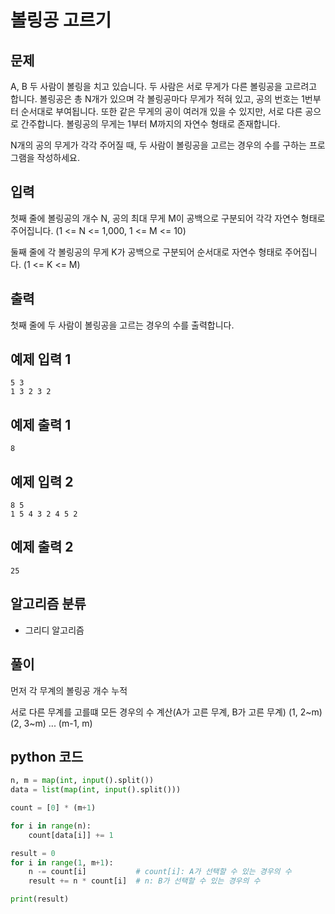 # 볼링공 고르기

## 문제
A, B 두 사람이 볼링을 치고 있습니다. 두 사람은 서로 무게가 다른 볼링공을 고르려고 합니다. 볼링공은 총 N개가 있으며 각 볼링공마다 무게가 적혀 있고, 공의 번호는 1번부터 순서대로 부여됩니다. 또한 같은 무게의 공이 여러개 있을 수 있지만, 서로 다른 공으로 간주합니다. 볼링공의 무게는 1부터 M까지의 자연수 형태로 존재합니다.

N개의 공의 무게가 각각 주어질 때, 두 사람이 볼링공을 고르는 경우의 수를 구하는 프로그램을 작성하세요.

## 입력
첫째 줄에 볼링공의 개수 N, 공의 최대 무게 M이 공백으로 구분되어 각각 자연수 형태로 주어집니다.
(1 <= N <= 1,000, 1 <= M <= 10)

둘째 줄에 각 볼링공의 무게 K가 공백으로 구분되어 순서대로 자연수 형태로 주어집니다.
(1 <= K <= M)

## 출력
첫째 줄에 두 사람이 볼링공을 고르는 경우의 수를 출력합니다.

## 예제 입력 1 
    5 3
    1 3 2 3 2

## 예제 출력 1 
    8

## 예제 입력 2
    8 5
    1 5 4 3 2 4 5 2

## 예제 출력 2
    25

## 알고리즘 분류
- 그리디 알고리즘

## 풀이
먼저 각 무계의 볼링공 개수 누적

서로 다른 무계를 고를떄 모든 경우의 수 계산(A가 고른 무계, B가 고른 무계)
(1, 2~m) (2, 3~m) ... (m-1, m)

## python 코드
```python
n, m = map(int, input().split())
data = list(map(int, input().split()))

count = [0] * (m+1)

for i in range(n):
    count[data[i]] += 1

result = 0
for i in range(1, m+1):
    n -= count[i]           # count[i]: A가 선택할 수 있는 경우의 수
    result += n * count[i]  # n: B가 선택할 수 있는 경우의 수

print(result)
```